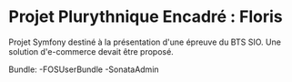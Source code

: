 Projet Plurythnique Encadré : Floris
=======

Projet Symfony destiné à la présentation d'une épreuve du BTS SIO.
Une solution d'e-commerce devait être proposé.

Bundle:
    -FOSUserBundle
    -SonataAdmin